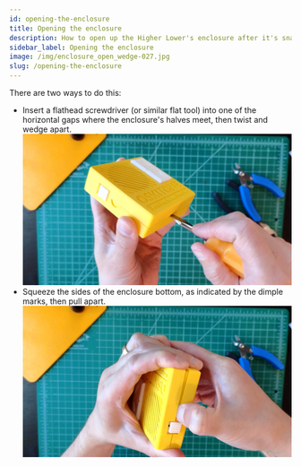 ```yaml
---
id: opening-the-enclosure
title: Opening the enclosure
description: How to open up the Higher Lower's enclosure after it's snapped together
sidebar_label: Opening the enclosure
image: /img/enclosure_open_wedge-027.jpg
slug: /opening-the-enclosure
---
```


There are two ways to do this:

- Insert a flathead screwdriver (or similar flat tool) into one of the horizontal gaps where the enclosure's halves meet, then twist and wedge apart.
  [![enclosure open wedge](/img/enclosure_open_wedge-027.jpg)](/img/enclosure_open_wedge-027.jpg)
- Squeeze the sides of the enclosure bottom, as indicated by the dimple marks, then pull apart.
  [![enclosure open dimple](/img/enclosure_open_dimple-022.jpg)](/img/enclosure_open_dimple-022.jpg)
